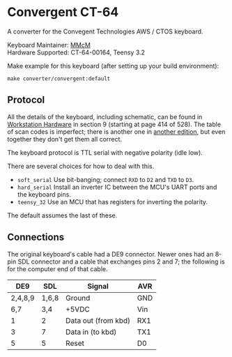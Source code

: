 # Convergent CT-64

A converter for the Convegent Technologies AWS / CTOS keyboard.

Keyboard Maintainer: [MMcM](https://github.com/MMcM)  
Hardware Supported: CT-64-00164, Teensy 3.2  

Make example for this keyboard (after setting up your build environment):

    make converter/convergent:default

## Protocol

All the details of the keyboard, including schematic, can be found in
[Workstation Hardware](http://bitsavers.org/pdf/convergent/aws_iws/A-09-00016-01-B_WorkstationHardware_Apr1981.pdf) in section 9 (starting at page 414 of 528). The table of scan codes is imperfect; there is another one in
[another edition](http://bitsavers.org/pdf/convergent/aws_iws/A-09-00111-01-A_AWS-2x0_HardwareManual_Vol1_Apr1982.pdf), but even together they don't get them all correct.

The keyboard protocol is TTL serial with negative polarity (idle low).

There are several choices for how to deal with this.

* `soft_serial` Use bit-banging; connect `RXD` to `D2` and `TXD` to `D3`.
* `hard_serial` Install an inverter IC between the MCU's UART ports and the keyboard pins.
* `teensy_32` Use an MCU that has registers for inverting the polarity.

The default assumes the last of these.

## Connections

The original keyboard's cable had a DE9 connector.
Newer ones had an 8-pin SDL connector and a cable that exchanges pins 2 and 7; the following is for the computer end of that cable.

| DE9   | SDL | Signal               | AVR |
|-------|-----|----------------------|-----|
|2,4,8,9|1,6,8|  Ground              | GND |
|  6,7  | 3,4 |  +5VDC               | Vin |
|   1   |  2  |  Data out (from kbd) | RX1 |
|   3   |  7  |  Data in (to kbd)    | TX1 |
|   5   |  5  |  Reset               | D0  |
